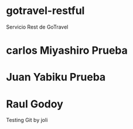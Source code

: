 # gotravel-restful
Servicio Rest de GoTravel
# carlos Miyashiro Prueba
# Juan Yabiku Prueba
# Raul Godoy

Testing Git by joli
